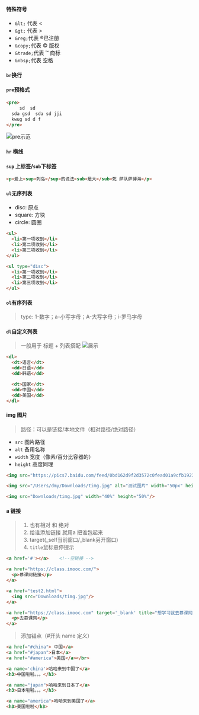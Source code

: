#### 特殊符号
- `&lt;` 代表 <
- `&gt;` 代表 >
- `&reg;`代表 ®已注册
- `&copy;`代表 © 版权
- `&trade;`代表 ™ 商标
- `&nbsp;`代表 空格

#### `br`换行

#### `pre`预格式
```html
<pre>
     sd  sd 
  sda gsd  sda sd jji
  kwug sd d f
</pre>
```
![pre示范](https://ibb.co/pLCKGkK)

#### `hr` 横线

#### `sup` 上标签/`sub`下标签
```html
<p>爱上<sup>列岛</sup>的说法<sub>是大</sub>死 萨队萨博海</p>
```

#### `ul`无序列表
- disc: 原点
- square: 方块
- circle: 圆圈
```html
<ul>
  <li>第一项收到</li>
  <li>第二项收到</li>
  <li>第三项收到</li>
</ul>

<ul type="disc">
  <li>第一项收到</li>
  <li>第二项收到</li>
  <li>第三项收到</li>
</ul>
```

#### `ol`有序列表
>type: 1-数字；a-小写字母；A-大写字母；i-罗马字母


#### `dl`自定义列表
>一般用于 标题 + 列表搭配
![展示](https://ibb.co/hXtqpxQ)
```html
<dl>
  <dt>语言</dt>
  <dd>日语</dd>
  <dd>韩语</dd>

  <dt>国家</dt>
  <dd>中国</dd>
  <dd>美国</dd>
</dl>
```

#### img 图片
> 路径：可以是链接/本地文件（相对路径/绝对路径）
- `src` 图片路径
- `alt` 备用名称
- `width` 宽度（像素/百分比容器的）
- `height` 高度同理
```html
<img src="https://pics7.baidu.com/feed/0bd162d9f2d3572c0fead01a9cfb192360d0c3dc.jpeg?token=0239cfb92899b1e833105a3c5b13f10e&s=324AFE169EE24D03086544EB0300F03A"/>

<img src="/Users/dmy/Downloads/timg.jpg" alt="测试图片" width="50px" height="50px"/>

<img src="Downloads/timg.jpg" width="40%" height="50%"/>
```

#### a 链接
>1. 也有相对 和 绝对
>2. 给谁添加链接 就用a 把谁包起来
>3. target(_self当前窗口/_blank另开窗口) 
>4. `title`鼠标悬停提示

```html
<a href='#'></a>    <!--空链接 -->

<a href="https://class.imooc.com/">
  <p>慕课网链接</p>
</a>

<a href="test2.html">
  <img src="Downloads/timg.jpg"/>
</a>

<a href="https://class.imooc.com" target='_blank' title="想学习就去慕课网">
  <p>去慕课网</p>
</a>
```

>添加锚点（#开头 name 定义）
```html
<a href="#china"> 中国</a>
<a href="#japan">日本</a>
<a href="#america">美国</a></br>

<a name='china'>哈哈来到中国了</a>
<h3>中国啦啦。。。</h3>

<a name="japan">哈哈来到日本了</a>
<h3>日本啦啦。。。</h3>

<a name="america">哈哈来到美国了</a>
<h3>美国啦啦</h3>
```

